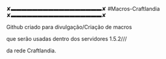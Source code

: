 ✘▬▬▬▬▬▬▬▬▬▬▬▬▬▬▬▬▬✘
#Macros-Craftlandia
✘▬▬▬▬▬▬▬▬▬▬▬▬▬▬▬▬▬✘


Github criado para divulgação/Criação de macros


que serão usadas dentro dos servidores 1.5.2///


da rede Craftlandia.
